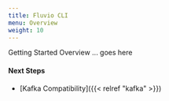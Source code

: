 ```yaml
---
title: Fluvio CLI
menu: Overview
weight: 10
---
```


Getting Started Overview ... goes here

#### Next Steps
* [Kafka Compatibility]({{< relref "kafka" >}})
